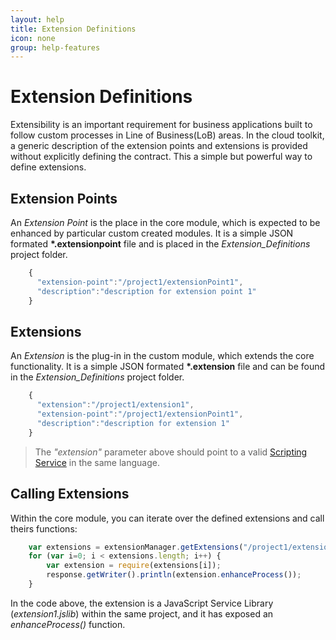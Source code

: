 ```yaml
---
layout: help
title: Extension Definitions
icon: none
group: help-features
---
```


Extension Definitions
===

Extensibility is an important requirement for business applications built to follow custom processes in Line of Business(LoB) areas. In the cloud toolkit, a generic description of the extension points and extensions is provided without explicitly defining the contract. This a simple but powerful way to define extensions.

Extension Points
---

An *Extension Point* is the place in the core module, which is expected to be enhanced by particular custom created modules. It is a simple JSON formated **\*.extensionpoint** file and is placed in the *Extension_Definitions* project folder.

```javascript
	{
	  "extension-point":"/project1/extensionPoint1",
	  "description":"description for extension point 1"
	}
```

Extensions
---

An *Extension* is the plug-in in the custom module, which extends the core functionality. It is a simple JSON formated **\*.extension** file and can be found in the *Extension_Definitions* project folder.

```javascript
	{
	  "extension":"/project1/extension1",
	  "extension-point":"/project1/extensionPoint1",
	  "description":"description for extension 1"
	}
```

> The *"extension"* parameter above should point to a valid [Scripting Service](scripting_services.html) in the same language.


Calling Extensions
---

Within the core module, you can iterate over the defined extensions and call theirs functions:

```javascript
	var extensions = extensionManager.getExtensions("/project1/extensionPoint1");
	for (var i=0; i < extensions.length; i++) {
	    var extension = require(extensions[i]);
	    response.getWriter().println(extension.enhanceProcess());
	}
```

In the code above, the extension is a JavaScript Service Library (*extension1.jslib*) within the same project, and it has exposed an  *enhanceProcess()* function.
